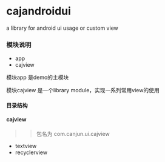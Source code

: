 # cajandroidui
a  library for android ui usage or custom view
### 模块说明
* app
* cajview

模块app 是demo的主模块

模块cajview 是一个library module，实现一系列常用view的使用

#### 目录结构
#### cajview 
>> 包名为 com.canjun.ui.cajview

* textview
* recyclerview